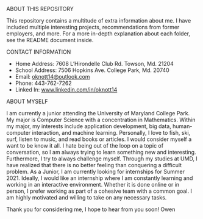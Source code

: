ABOUT THIS REPOSITORY

This repository contains a multitude of extra information about me. I have included multiple interesting projects, recommendations from former employers, and more. For a more in-depth explanation about each folder, see the README document inside.


CONTACT INFORMATION

- Home Address: 7608 L’Hirondelle Club Rd. Towson, Md. 21204
- School Address: 7506 Hopkins Ave. College Park, Md. 20740
- Email: oknott14@outlook.com
- Phone: 443-762-7262
- Linked In: www.linkedin.com/in/oknott14


ABOUT MYSELF

I am currently a junior attending the University of Maryland College Park. My major is Computer Science with a concentration in Mathematics. Within my major, my interests include application development, big data, human-computer interaction, and machine learning. Personally, I love to fish, ski, surf, listen to music, and read books or articles. I would consider myself a want to be know it all. I hate being out of the loop on a topic of conversation, so I am always trying to learn something new and interesting. Furthermore, I try to always challenge myself. Through my studies at UMD, I have realized that there is no better feeling than conquering a difficult problem. As a Junior, I am currently looking for internships for Summer 2021. Ideally, I would like an internship where I am constantly learning and working in an interactive environment. Whether it is done online or in person, I prefer working as part of a cohesive team with a common goal. I am highly motivated and willing to take on any necessary tasks. 
	
Thank you for considering me, I hope to hear from you soon!
Owen



 
